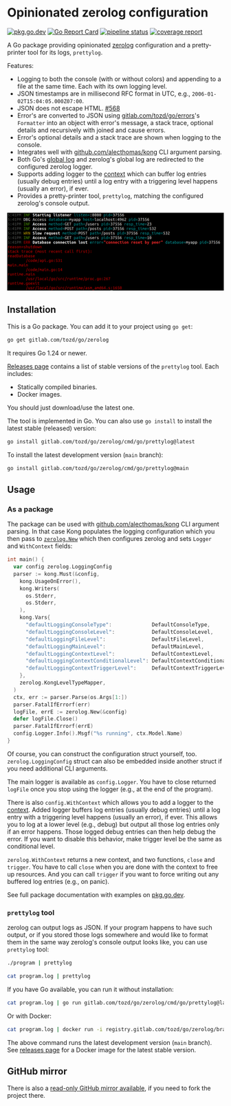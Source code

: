 # Opinionated zerolog configuration

[![pkg.go.dev](https://pkg.go.dev/badge/gitlab.com/tozd/go/zerolog)](https://pkg.go.dev/gitlab.com/tozd/go/zerolog)
[![Go Report Card](https://goreportcard.com/badge/gitlab.com/tozd/go/zerolog)](https://goreportcard.com/report/gitlab.com/tozd/go/zerolog)
[![pipeline status](https://gitlab.com/tozd/go/zerolog/badges/main/pipeline.svg?ignore_skipped=true)](https://gitlab.com/tozd/go/zerolog/-/pipelines)
[![coverage report](https://gitlab.com/tozd/go/zerolog/badges/main/coverage.svg)](https://gitlab.com/tozd/go/zerolog/-/graphs/main/charts)

A Go package providing opinionated [zerolog](https://github.com/rs/zerolog) configuration
and a pretty-printer tool for its logs, `prettylog`.

Features:

- Logging to both the console (with or without colors) and appending to a
  file at the same time. Each with its own logging level.
- JSON timestamps are in millisecond RFC format in UTC, e.g., `2006-01-02T15:04:05.000Z07:00`.
- JSON does not escape HTML. [#568](https://github.com/rs/zerolog/pull/568)
- Error's are converted to JSON using
  [gitlab.com/tozd/go/errors](https://gitlab.com/tozd/go/errors)'s `Formatter`
  into an object with error's message, a stack trace, optional details and
  recursively with joined and cause errors.
- Error's optional details and a stack trace are shown when logging to the console.
- Integrates well with [github.com/alecthomas/kong](https://github.com/alecthomas/kong)
  CLI argument parsing.
- Both Go's [global log](https://pkg.go.dev/log) and zerolog's global log
  are redirected to the configured zerolog logger.
- Supports adding logger to the [context](https://pkg.go.dev/context)
  which can buffer log entries (usually debug entries) until a log entry with
  a triggering level happens (usually an error), if ever.
- Provides a pretty-printer tool, `prettylog`, matching the configured
  zerolog's console output.

![Pretty Logging Image](pretty.png)

## Installation

This is a Go package. You can add it to your project using `go get`:

```sh
go get gitlab.com/tozd/go/zerolog
```

It requires Go 1.24 or newer.

[Releases page](https://gitlab.com/tozd/go/zerolog/-/releases)
contains a list of stable versions of the `prettylog` tool.
Each includes:

- Statically compiled binaries.
- Docker images.

You should just download/use the latest one.

The tool is implemented in Go. You can also use `go install` to install the latest stable (released) version:

```sh
go install gitlab.com/tozd/go/zerolog/cmd/go/prettylog@latest
```

To install the latest development version (`main` branch):

```sh
go install gitlab.com/tozd/go/zerolog/cmd/go/prettylog@main
```

## Usage

### As a package

The package can be used with [github.com/alecthomas/kong](https://github.com/alecthomas/kong)
CLI argument parsing. In that case Kong populates the logging configuration
which you then pass to [`zerolog.New`](https://pkg.go.dev/gitlab.com/tozd/go/zerolog#New)
which then configures zerolog and sets `Logger` and `WithContext` fields:

```go
int main() {
  var config zerolog.LoggingConfig
  parser := kong.Must(&config,
    kong.UsageOnError(),
    kong.Writers(
      os.Stderr,
      os.Stderr,
    ),
    kong.Vars{
      "defaultLoggingConsoleType":             DefaultConsoleType,
      "defaultLoggingConsoleLevel":            DefaultConsoleLevel,
      "defaultLoggingFileLevel":               DefaultFileLevel,
      "defaultLoggingMainLevel":               DefaultMainLevel,
      "defaultLoggingContextLevel":            DefaultContextLevel,
      "defaultLoggingContextConditionalLevel": DefaultContextConditionalLevel,
      "defaultLoggingContextTriggerLevel":     DefaultContextTriggerLevel,
    },
    zerolog.KongLevelTypeMapper,
  )
  ctx, err := parser.Parse(os.Args[1:])
  parser.FatalIfErrorf(err)
  logFile, errE := zerolog.New(&config)
  defer logFile.Close()
  parser.FatalIfErrorf(errE)
  config.Logger.Info().Msgf("%s running", ctx.Model.Name)
}
```

Of course, you can construct the configuration struct yourself, too.
`zerolog.LoggingConfig` struct can also be embedded inside another
struct if you need additional CLI arguments.

The main logger is available as `config.Logger`. You have to close returned
`logFile` once you stop using the logger (e.g., at the end of the program).

There is also `config.WithContext` which allows you to add a logger
to the [context](https://pkg.go.dev/context). Added logger buffers log
entries (usually debug entries) until a log entry with a triggering level
happens (usually an error), if ever.
This allows you to log at a lower level (e.g., debug) but output all those
log entries only if an error happens. Those logged debug entries can then
help debug the error.
If you want to disable this behavior, make trigger level be the same as
conditional level.

`zerolog.WithContext` returns a new context, and two functions, `close`
and `trigger`. You have to call `close` when you are done with the context
to free up resources. And you can call `trigger` if you want to force
writing out any buffered log entries (e.g., on panic).

See full package documentation with examples on [pkg.go.dev](https://pkg.go.dev/gitlab.com/tozd/go/zerolog#section-documentation).

### `prettylog` tool

zerolog can output logs as JSON. If your program happens to have such output, or if
you stored those logs somewhere and would like to format them in the same way
zerolog's console output looks like, you can use `prettylog` tool:

```sh
./program | prettylog
```

```sh
cat program.log | prettylog
```

If you have Go available, you can run it without installation:

```sh
cat program.log | go run gitlab.com/tozd/go/zerolog/cmd/go/prettylog@latest
```

Or with Docker:

```sh
cat program.log | docker run -i registry.gitlab.com/tozd/go/zerolog/branch/main:latest
```

The above command runs the latest development version (`main` branch).
See [releases page](https://gitlab.com/tozd/go/zerolog/-/releases) for a Docker image for the latest stable version.

## GitHub mirror

There is also a [read-only GitHub mirror available](https://github.com/tozd/go-zerolog),
if you need to fork the project there.
